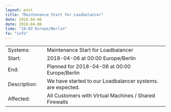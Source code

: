 ```yaml
---
layout: post
title: "Maintenance Start for Loadbalancer"
date: 2018-04-06
date: 2018-04-06
time: "16:02 Europe/Berlin"
fa: "info"
---
```


|                   |   |                                                                      |
|-------------------|---|----------------------------------------------------------------------|
| Systems:          |   | Maintenance Start for Loadbalancer|
| Start:            |   | 2018-04-06 at 00:00 Europe/Berlin |
| End:              |   | Planned for 2018-04-06 at 00:00  Europe/Berlin |
| Description:      |   | We have started to  our Loadbalancer systems.  are expected. |
| Affected:         |   | All Customers with Virtual Machines / Shared Firewalls |